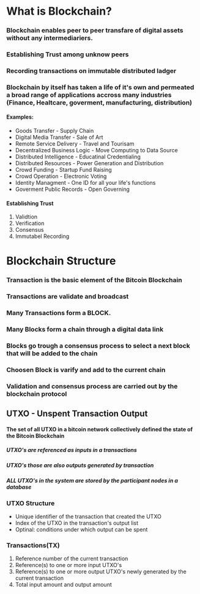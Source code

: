 # What is Blockchain?

### Blockchain enables peer to peer transfare of digital assets without any intermediariers.

### Establishing Trust among unknow peers

### Recording transactions on immutable distributed ladger

### Blockchain by itself has taken a life of it's own and permeated a broad range of applications accross many industries (Finance, Healtcare, goverment, manufacturing, distribution)

<h4>Examples: </h4>
<ul>
 <li>Goods Transfer - Supply Chain</li>
 <li>Digital Media Transfer - Sale of Art</li>
 <li>Remote Service Delivery - Travel and Tourisam</li>
 <li>Decentralized Business Logic - Move Computing to Data Source</li>
 <li>Distributed Intelligence - Educatinal Credentialing</li>
 <li>Distributed Resources - Power Generation and Distribution</li>
 <li>Crowd Funding - Startup Fund Raising</li>
 <li>Crowd Operation - Electronic Voting</li>
 <li>Identity Managment - One ID for all your life's functions</li>
 <li>Goverment Public Records - Open Governing</li>
 </ul>

 <h4>Establishing Trust</h4>
 <ol>
 <li>Validtion</li>
 <li>Verification</li>
 <li>Consensus</li>
 <li>Immutabel Recording</li>
 </ol>

# Blockchain Structure

### Transaction is the basic element of the Bitcoin Blockchain

### Transactions are validate and broadcast

### Many Transactions form a BLOCK.

### Many Blocks form a chain through a digital data link

### Blocks go trough a consensus process to select a next block that will be added to the chain

### Choosen Block is varify and add to the current chain

### Validation and consensus process are carried out by the blockchain protocol

<h2>UTXO - Unspent Transaction Output</h2>
<h4>The set of all UTXO in a bitcoin network collectively defined the state of the Bitcoin Blockchain</h4>
<h5>UTXO's are referenced as inputs in a transactions</h5>
<h5>UTXO's those are also outputs generated by transaction</h5>
<h5>ALL UTXO's in the system are stored by the participant nodes in a database</h5>

<h3>UTXO Structure</h3>
<ul>
<li>Unique identifier of the transaction that created the UTXO</li>
<li>Index of the UTXO in the transaction's output list</li>
<li>Optinal: conditions under which output can be spent</li>
</ul>

<h3>Transactions(TX)</h3>
<ol>
<li>Reference number of the current transaction</li>
<li>Reference(s) to one or more input UTXO's</li>
<li>Reference(s) to one or more output UTXO's newly generated by the current transaction</li>
<li>Total input amount and output amount</li>
</ol>

